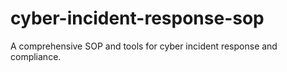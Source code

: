 # cyber-incident-response-sop
A comprehensive SOP and tools for cyber incident response and compliance.
